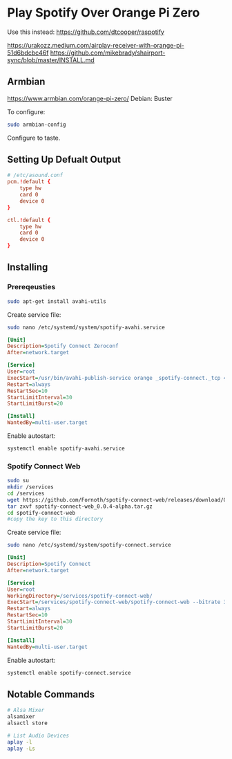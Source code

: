 # Play Spotify Over Orange Pi Zero

Use this instead:
https://github.com/dtcooper/raspotify

https://urakozz.medium.com/airplay-receiver-with-orange-pi-51d6bdcbc46f
https://github.com/mikebrady/shairport-sync/blob/master/INSTALL.md

## Armbian

https://www.armbian.com/orange-pi-zero/
Debian: Buster

To configure:
```bash
sudo armbian-config
```

Configure to taste.

## Setting Up Defualt Output

```conf
# /etc/asound.conf 
pcm.!default {
    type hw
    card 0
    device 0
}

ctl.!default {
    type hw
    card 0
    device 0
}
```

## Installing 

### Prereqeusties

```bash
sudo apt-get install avahi-utils
```

Create service file:
```bash
sudo nano /etc/systemd/system/spotify-avahi.service
```

```ini
[Unit]
Description=Spotify Connect Zeroconf
After=network.target

[Service]
User=root
ExecStart=/usr/bin/avahi-publish-service orange _spotify-connect._tcp 4000 VERSION=1.0 CPath=/login/_zeroconf
Restart=always
RestartSec=10
StartLimitInterval=30
StartLimitBurst=20

[Install]
WantedBy=multi-user.target
```

Enable autostart:
```bash
systemctl enable spotify-avahi.service
```

### Spotify Connect Web

```bash
sudo su
mkdir /services
cd /services
wget https://github.com/Fornoth/spotify-connect-web/releases/download/0.0.4-alpha/spotify-connect-web_0.0.4-alpha.tar.gz
tar zxvf spotify-connect-web_0.0.4-alpha.tar.gz
cd spotify-connect-web
#copy the key to this directory
```

Create service file:
```bash
sudo nano /etc/systemd/system/spotify-connect.service
```

```ini
[Unit]
Description=Spotify Connect
After=network.target

[Service]
User=root
WorkingDirectory=/services/spotify-connect-web/
ExecStart=/services/spotify-connect-web/spotify-connect-web --bitrate 320 --name <streamer_name> --username <username> --password <password> -o hw:0,0
Restart=always
RestartSec=10
StartLimitInterval=30
StartLimitBurst=20

[Install]
WantedBy=multi-user.target
```

Enable autostart:
```bash
systemctl enable spotify-connect.service
```

## Notable Commands

```bash
# Alsa Mixer
alsamixer
alsactl store

# List Audio Devices
aplay -l
aplay -Ls
```